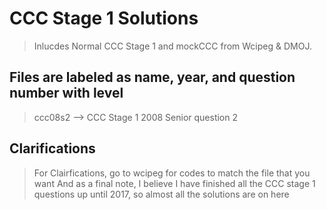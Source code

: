 # CCC Stage 1 Solutions
> Inlucdes Normal CCC Stage 1 and mockCCC from Wcipeg & DMOJ.  

## Files are labeled as name, year, and question number with level 
> ccc08s2 --> CCC Stage 1 2008 Senior question 2  

## Clarifications
> For Clairfications, go to wcipeg for codes to match the file that you want
And as a final note, I believe I have finished all the CCC stage 1 questions up until 2017, so almost all the solutions are on here
